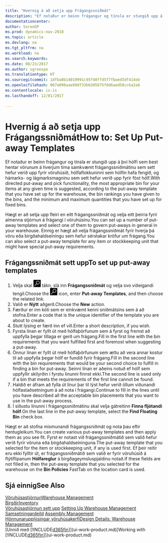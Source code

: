 ```yaml
---
title: "Hvernig á að setja upp Frágangssniðmát"
description: "Ef notaður er beinn frágangur og tínsla er stungið upp á því hólfi sem best hentar vörunum á hverjum tíma samkvæmt frágangssniðmátinu sem sett hefur verið upp fyrir vöruhúsið, hólfaflokkuninni sem hólfin hafa fengið, og hámarks- og lágmarksmagninu sem sett hefur verið upp fyrir föst hólf."
documentationcenter: 
author: SorenGP
ms.prod: dynamics-nav-2018
ms.topic: article
ms.devlang: na
ms.tgt_pltfrm: na
ms.workload: na
ms.search.keywords: 
ms.date: 08/23/2017
ms.author: sgroespe
ms.translationtype: HT
ms.sourcegitcommit: 1dfba8b14019991c95f40ffd5f7fbaed5df414eb
ms.openlocfilehash: 067e096aae89df33b6305875f0d6aed58ccba2a6
ms.contentlocale: is-is
ms.lasthandoff: 12/01/2017

---
```

# <a name="how-to-set-up-put-away-templates"></a><span data-ttu-id="eef82-103">Hvernig á að setja upp Frágangssniðmát</span><span class="sxs-lookup"><span data-stu-id="eef82-103">How to: Set Up Put-away Templates</span></span>
<span data-ttu-id="eef82-104">Ef notaður er beinn frágangur og tínsla er stungið upp á því hólfi sem best hentar vörunum á hverjum tíma samkvæmt frágangssniðmátinu sem sett hefur verið upp fyrir vöruhúsið, hólfaflokkuninni sem hólfin hafa fengið, og hámarks- og lágmarksmagninu sem sett hefur verið upp fyrir föst hólf.</span><span class="sxs-lookup"><span data-stu-id="eef82-104">With directed put-away and pick functionality, the most appropriate bin for your items at any given time is suggested, according to the put-away template that you have set up for the warehouse, the bin rankings you have given to the bins, and the minimum and maximum quantities that you have set up for fixed bins.</span></span>  

<span data-ttu-id="eef82-105">Hægt er að setja upp fleiri en eitt frágangssniðmát og velja eitt þeirra fyrir almenna stjórnun á frágangi í vöruhúsinu.</span><span class="sxs-lookup"><span data-stu-id="eef82-105">You can set up a number of put-away templates and select one of them to govern put-aways in general in your warehouse.</span></span> <span data-ttu-id="eef82-106">Einnig er hægt að velja frágangssniðmát fyrir hverja þá vöru eða birgðahaldseiningu sem hefur sérstakar kröfur um frágang.</span><span class="sxs-lookup"><span data-stu-id="eef82-106">You can also select a put-away template for any item or stockkeeping unit that might have special put-away requirements.</span></span>  

## <a name="to-set-up-put-away-templates"></a><span data-ttu-id="eef82-107">Frágangssniðmát sett upp</span><span class="sxs-lookup"><span data-stu-id="eef82-107">To set up put-away templates</span></span>  
1.  <span data-ttu-id="eef82-108">Velja skal ![Leit að síðu eða skýrslu](media/ui-search/search_small.png "Leit að síðu eða skýrslu táknið") tákn, slá inn **Frágangssniðmát** og velja svo viðeigandi tengil.</span><span class="sxs-lookup"><span data-stu-id="eef82-108">Choose the ![Search for Page or Report](media/ui-search/search_small.png "Search for Page or Report icon") icon, enter **Put-away Templates**, and then choose the related link.</span></span>  
2.  <span data-ttu-id="eef82-109">Valið er **Nýtt** aðgerð.</span><span class="sxs-lookup"><span data-stu-id="eef82-109">Choose the **New** action.</span></span>  
3.  <span data-ttu-id="eef82-110">Færður er inn kóti sem er einkvæmt kenni sniðmátsins sem á að stofna.</span><span class="sxs-lookup"><span data-stu-id="eef82-110">Enter a code that is the unique identifier of the template you are about to create.</span></span>  
4.  <span data-ttu-id="eef82-111">Stutt lýsing er færð inn ef vill.</span><span class="sxs-lookup"><span data-stu-id="eef82-111">Enter a short description, if you wish.</span></span>  
5.  <span data-ttu-id="eef82-112">Fyrsta línan er fyllt út með hólfaþörfunum sem á fyrst og fremst að uppfylla þegar tillaga er gerð um frágang.</span><span class="sxs-lookup"><span data-stu-id="eef82-112">Fill in the first line with the bin requirements that you want fulfilled first and foremost when suggesting a put-away.</span></span>  
6.  <span data-ttu-id="eef82-113">Önnur línan er fyllt út með hólfaþörfunum sem ættu að vera annar kostur til að uppfylla þegar hólf er fundið fyrir frágang.</span><span class="sxs-lookup"><span data-stu-id="eef82-113">Fill in the second line with the bin requirements that would be your second choice to fulfill in finding a bin for put-away.</span></span> <span data-ttu-id="eef82-114">Seinni línan er aðeins notuð ef hólf sem uppfyllir skilyrðin í fyrstu línunni finnst ekki.</span><span class="sxs-lookup"><span data-stu-id="eef82-114">The second line is used only if a bin that meets the requirements of the first line cannot be found.</span></span>  
7.  <span data-ttu-id="eef82-115">Haldið er áfram að fylla út línur þar til lýst hefur verið öllum viðunandi hólfastaðsetningum á að nota í frágangi.</span><span class="sxs-lookup"><span data-stu-id="eef82-115">Continue to fill in the lines until you have described all the acceptable bin placements that you want to use in the put-away process.</span></span>  
8.  <span data-ttu-id="eef82-116">Í síðustu línunni í frágangssniðmátinu skal velja gátreitinn **Finna fljótandi hólf**.</span><span class="sxs-lookup"><span data-stu-id="eef82-116">On the last line in the put-away template, select the **Find Floating Bin** check box.</span></span>  

<span data-ttu-id="eef82-117">Hægt er að stofna mismunandi frágangssniðmát og nota þau eftir hentugleikum.</span><span class="sxs-lookup"><span data-stu-id="eef82-117">You can create various put-away templates and then apply them as you see fit.</span></span> <span data-ttu-id="eef82-118">Fyrst er notast við frágangssniðmátið sem valið hefur verið fyrir vöruna eða birgðahaldseininguna.</span><span class="sxs-lookup"><span data-stu-id="eef82-118">The put-away template that you selected for the item or stockkeeping unit, if any is used first.</span></span> <span data-ttu-id="eef82-119">Ef þeir reitir eru ekki fylltir út, er frágangssniðmátið sem valið er fyrir vöruhúsið á flýtiflipanum **Hólfareglur** á birgðageymsluspjaldinu notað.</span><span class="sxs-lookup"><span data-stu-id="eef82-119">If these fields are not filled in, then the put-away template that you selected for the warehouse on the **Bin Policies** FastTab on the location card is used.</span></span>  

## <a name="see-also"></a><span data-ttu-id="eef82-120">Sjá einnig</span><span class="sxs-lookup"><span data-stu-id="eef82-120">See Also</span></span>  
[<span data-ttu-id="eef82-121">Vöruhúsastjórnun</span><span class="sxs-lookup"><span data-stu-id="eef82-121">Warehouse Management</span></span>](warehouse-manage-warehouse.md)  
[<span data-ttu-id="eef82-122">Birgðir</span><span class="sxs-lookup"><span data-stu-id="eef82-122">Inventory</span></span>](inventory-manage-inventory.md)  
<span data-ttu-id="eef82-123">[Vöruhúsastjórnun sett upp](warehouse-setup-warehouse.md)   </span><span class="sxs-lookup"><span data-stu-id="eef82-123">[Setting Up Warehouse Management](warehouse-setup-warehouse.md)   </span></span>  
<span data-ttu-id="eef82-124">[Samsetningardeild](assembly-assemble-items.md)  </span><span class="sxs-lookup"><span data-stu-id="eef82-124">[Assembly Management](assembly-assemble-items.md)  </span></span>  
[<span data-ttu-id="eef82-125">Hönnunarupplýsingar vöruhúsakerfi</span><span class="sxs-lookup"><span data-stu-id="eef82-125">Design Details: Warehouse Management</span></span>](design-details-warehouse-management.md)  
<span data-ttu-id="eef82-126">[Unnið með [!INCLUDE[d365fin](includes/d365fin_md.md)]](ui-work-product.md)</span><span class="sxs-lookup"><span data-stu-id="eef82-126">[Working with [!INCLUDE[d365fin](includes/d365fin_md.md)]](ui-work-product.md)</span></span>

